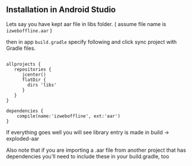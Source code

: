 
## Installation in Android Studio

Lets say you have kept aar file in libs folder. ( assume file name is ```izweboffline.aar``` )

then in app ```build.gradle``` specify following and click sync project with Gradle files.

```

allprojects {
   repositories {
      jcenter()
      flatDir {
        dirs 'libs'
      }
   }
}

dependencies {
    compile(name:'izweboffline', ext:'aar')
}

```

If everything goes well you will see library entry is made in build -> exploded-aar

Also note that if you are importing a .aar file from another project that has dependencies you'll need to include these in your build.gradle, too




